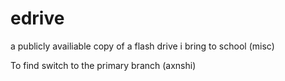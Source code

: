 # edrive
a publicly availiable copy of a flash drive i bring to school (misc)

To find switch to the primary branch (axnshi)
